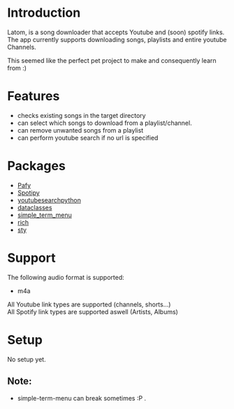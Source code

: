 # Introduction

Latom, is a song downloader that accepts Youtube and (soon) spotify links. The app currently supports downloading songs, playlists and entire youtube Channels.

This seemed like the perfect pet project to make and consequently learn from :)



# Features

- checks existing songs in the target directory
- can select which songs to download from a playlist/channel.
- can remove unwanted songs from a playlist
- can perform youtube search if no url is specified



# Packages

- [Pafy](https://pypi.org/project/pafy/)
- [Spotipy](https://spotipy.readthedocs.io/en/2.19.0/)
- [youtubesearchpython](https://pypi.org/project/youtube-search-python/)
- [dataclasses](https://docs.python.org/3/library/dataclasses.html)
- [simple_term_menu](https://pypi.org/project/simple-term-menu/)
- [rich](https://rich.readthedocs.io/en/stable/introduction.html)
- [sty](https://pypi.org/project/sty/)

# Support
The following audio format is supported:
- m4a



All Youtube link types are supported (channels, shorts...) <br />
All Spotify link types are supported aswell (Artists, Albums)



# Setup
No setup yet.



## Note:

- simple-term-menu can break sometimes :P .
